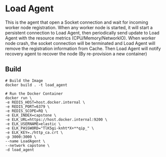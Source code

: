 # Load Agent
This is the agent that open a Socket connection and wait for incoming worker node registration. When any worker node is started, it will start a persistent connection to Load Agent, then periodically send update to Load Agent with the resource metrics (CPU/Memory/NetworkIO).
When worker node crash, the socket connection will be terminated and Load Agent will remove the registration information from Cache. Then Load Agent will notify recovery agent to recover the node (By re-provision a new container)

## Build
```
# Build the Image
docker build . -t load_agent

# Run the Docker Container
docker run \
-e REDIS_HOST=host.docker.internal \
-e REDIS_PORT=6379 \
-e REDIS_SCOPE=RQ \
-e ELK_INDEX=capstone \
-e ELK_URL=https://host.docker.internal:9200 \
-e ELK_USERNAME=elastic \
-e ELK_PASSWORD="TlK5gi-knht*X+**qip_" \
-e ELK_KEY=./http_ca.crt \
-p 3000:3000 \
--name LoadAgent \
--network capstone \
-d load_agent 
```